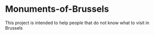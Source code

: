 # Monuments-of-Brussels
This project is intended to help people that do not know what to visit in Brussels
